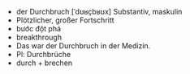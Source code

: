 - der Durchbruch [ˈdʊʁçbʁʊx] Substantiv, maskulin  
- Plötzlicher, großer Fortschritt  
- bước đột phá  
- breakthrough  
- Das war der Durchbruch in der Medizin.  
- Pl: Durchbrüche  
- durch + brechen